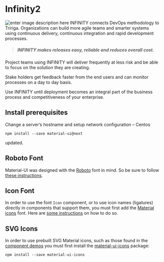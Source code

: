 # Infinity2

 ![enter image description here](https://static.wixstatic.com/media/bb7470_83527115d83c4ebca07976d2505440ba~mv2.png/v1/fill/w_66,h_50,al_c,usm_0.66_1.00_0.01/bb7470_83527115d83c4ebca07976d2505440ba~mv2.png)
INFINITY connects DevOps methodology to Tririga. Organizations can build more agile teams and smarter systems using continuous delivery, continuous integration and rapid development processes.

> ##### INFINITY makes releases easy, reliable and reduces overall cost.
Project teams using INFINITY will deliver frequently at less risk and be able to focus on the solution they are creating.

Stake holders get feedback faster from the end users and can monitor processes on a day to day basis.

Use INFINITY until deployment becomes an integral part of the business process and competitiveness of your enterprise.




## Install prerequisites

Change a server’s hostname and setup network configuration – Centos

```
npm install --save material-ui@next
```

updated.
## Roboto Font

Material-UI was designed with the [Roboto](http://www.google.com/fonts/specimen/Roboto)
font in mind. So be sure to follow [these instructions](/style/typography#general).

## Icon Font

In order to use the font `Icon` component, or to use icon names (ligatures) directly in components
that support them, you must first add the [Material icons](https://material.io/icons/) font.
Here are [some instructions](http://google.github.io/material-design-icons/#icon-font-for-the-web)
on how to do so.

## SVG Icons

In order to use prebuilt SVG Material icons, such as those found in the [component demos](/demos/app-bar/)
you must first install the [material-ui-icons](https://www.npmjs.org/package/material-ui-icons) package:

```
npm install --save material-ui-icons
```
<!--stackedit_data:
eyJoaXN0b3J5IjpbMTQzNDg1MDkwNCwyMzU1MDM5OTZdfQ==
-->